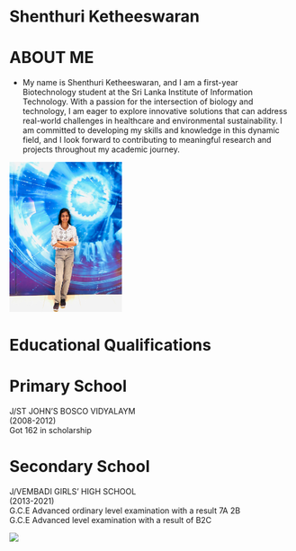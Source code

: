 # Shenthuri Ketheeswaran


# ABOUT ME
* My name is Shenthuri Ketheeswaran, and I am a first-year Biotechnology student at the Sri Lanka Institute of Information Technology. With a passion for the intersection of biology and technology, I am eager to explore innovative solutions that can address real-world challenges in healthcare and environmental sustainability. I am committed to developing my skills and knowledge in this dynamic field, and I look forward to contributing to meaningful research and projects throughout my academic journey. 

<img src="image1.jpg" alt="drawing" width="200"/>


# Educational Qualifications
<h1>Primary School</h1>
<p> J/ST JOHN’S BOSCO VIDYALAYM<br>
 (2008-2012)
<br> Got 162 in scholarship</p>
<h1>Secondary School</h1>
<p>J/VEMBADI GIRLS’ HIGH SCHOOL<br>
 (2013-2021)
<br> G.C.E Advanced ordinary level
 examination with a result 7A 2B<br>
  G.C.E Advanced level 
examination with a result of B2C 
</p>


![](/images/matrix_results.png)

